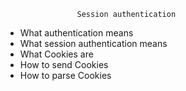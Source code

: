 					Session authentication
- What authentication means
- What session authentication means
- What Cookies are
- How to send Cookies
- How to parse Cookies
